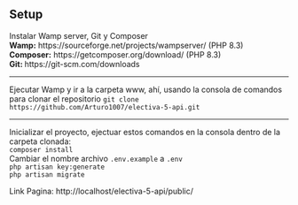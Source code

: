 <h2>Setup</h2>
Instalar Wamp server, Git y Composer
</br><b>Wamp:</b> https://sourceforge.net/projects/wampserver/ (PHP 8.3) </br>
<b>Composer:</b> https://getcomposer.org/download/ (PHP 8.3)</br>
<b>Git: </b> https://git-scm.com/downloads
<hr>
Ejecutar Wamp y ir a la carpeta www, ahí, usando la consola de comandos para clonar el repositorio
<code>git clone https://github.com/Arturo1007/electiva-5-api.git</code>
<hr>
Inicializar el proyecto, ejectuar estos comandos en la consola dentro de la carpeta clonada:<br>
<code>composer install</code><br>
Cambiar el nombre archivo <code>.env.example</code> a <code>.env</code><br>
<code>php artisan key:generate</code><br>
<code>php artisan migrate</code><br>

Link Pagina: http://localhost/electiva-5-api/public/
